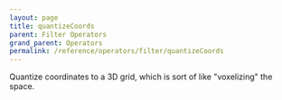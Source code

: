 ```yaml
---
layout: page
title: quantizeCoords
parent: Filter Operators
grand_parent: Operators
permalink: /reference/operators/filter/quantizeCoords
---
```


Quantize coordinates to a 3D grid, which is sort of like "voxelizing" the space.
